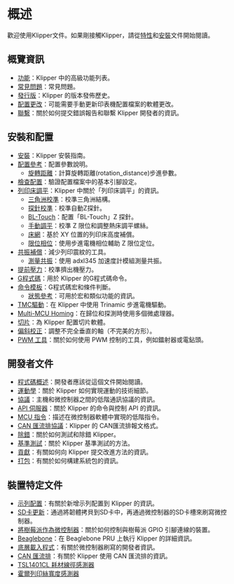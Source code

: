 # 概述

歡迎使用Klipper文件。如果剛接觸Klipper，請從[特性](features.md)和[安裝](installation.md)文件開始閱讀。

## 概覽資訊

- [功能](Features.md)：Klipper 中的高級功能列表。
- [常見問題](FAQ.md)：常見問題。
- [發行版](Release.md)：Klipper 的版本發佈歷史。
- [配置更改](Config_Changes.md)：可能需要手動更新印表機配置檔案的軟體更改。
- [聯繫](Contact.md)：關於如何提交錯誤報告和聯繫 Klipper 開發者的資訊。

## 安裝和配置

- [安裝](Installation.md)：Klipper 安裝指南。
- [配置參考](Config_Reference.md)：配置參數說明。
   - [旋轉距離](Rotation_Distance.md)：計算旋轉距離(rotation_distance)步進參數。
- [檢查配置](Config_checks.md)：驗證配置檔案中的基本引腳設定。
- [列印床調平](Bed_Level.md)：Klipper 中關於「列印床調平」的資訊。
   - [三角洲校準](Delta_Calibrate.md)：校準三角洲結構。
   - [探針校準](Probe_Calibrate.md)：校準自動Z探針。
   - [BL-Touch](BLTouch.md)：配置「BL-Touch」Z 探針。
   - [手動調平](Manual_Level.md)：校準 Z 限位和調整熱床調平螺絲。
   - [床網](Bed_Mesh.md)：基於 XY 位置的列印床高度補償。
   - [限位相位](Endstop_Phase.md)：使用步進電機相位輔助 Z 限位定位。
- [共振補償](Resonance_Compensation.md)：減少列印震紋的工具。
   - [測量共振](Measuring_Resonances.md)：使用 adxl345 加速度計模組測量共振。
- [提前壓力](Pressure_Advance.md)：校準擠出機壓力。
- [G程式碼](G-Codes.md)：用於 Klipper 的G程式碼命令。
- [命令模板](Command_Templates.md)：G程式碼宏和條件判斷。
   - [狀態參考](Status_Reference.md)：可用於宏和類似功能的資訊。
- [TMC驅動](TMC_Drivers.md)：在 Klipper 中使用 Trinamic 步進電機驅動。
- [Multi-MCU Homing](Multi_MCU_Homing.md)：在歸位和探測時使用多個微處理器。
- [切片](Slicers.md)：為 Klipper 配置切片軟體。
- [偏斜校正](Skew_Correction.md)：調整不完全垂直的軸（不完美的方形）。
- [PWM 工具](Using_PWM_Tools.md)：關於如何使用 PWM 控制的工具，例如鐳射器或電鉆頭。

## 開發者文件

- [程式碼概述](Code_Overview.md)：開發者應該從這個文件開始閱讀。
- [運動學](Kinematics.md)：關於 Klipper 如何實現運動的技術細節。
- [協議](Protocol.md)：主機和微控制器之間的低階通訊協議的資訊。
- [API 伺服器](API_Server.md)：關於 Klipper 的命令與控制 API 的資訊。
- [MCU 指令](MCU_Commands.md)：描述在微控制器軟體中實現的低階指令。
- [CAN 匯流排協議](CANBUS_protocol.md)：Klipper 的 CAN匯流排報文格式。
- [除錯](Debugging.md)：關於如何測試和除錯 Klipper。
- [基準測試](Benchmarks.md)：關於 Klipper 基準測試的方法。
- [貢獻](CONTRIBUTING.md)：有關如何向 Klipper 提交改進方法的資訊。
- [打包](Packaging.md)：有關於如何構建系統包的資訊。

## 裝置特定文件

- [示列配置](Example_Configs.md)：有關於新增示列配置到 Klipper 的資訊。
- [SD卡更新](SDCard_Updates.md)：通過將韌體拷貝到SD卡中，再通過微控制器的SD卡槽來刷寫微控制器。
- [將樹莓派作為微控制器](RPi_microcontroller.md)：關於如何控制與樹莓派 GPIO 引腳連線的裝置。
- [Beaglebone](Beaglebone.md)：在 Beaglebone PRU 上執行 Klipper 的詳細資訊。
- [底層載入程式](Bootloaders.md)：有關於微控制器刷寫的開發者資訊。
- [CAN 匯流排](CANBUS.md)：有關於 Klipper 使用 CAN 匯流排的資訊。
- [TSL1401CL 耗材線徑感測器](TSL1401CL_Filament_Width_Sensor.md)
- [霍爾列印絲寬度感測器](Hall_Filament_Width_Sensor.md)
